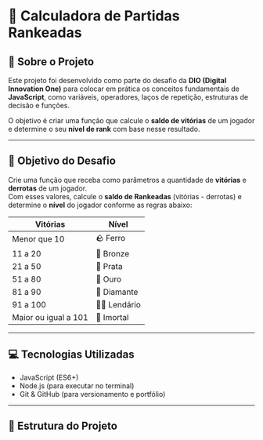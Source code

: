 # 🧮 Calculadora de Partidas Rankeadas

## 📘 Sobre o Projeto

Este projeto foi desenvolvido como parte do desafio da **DIO (Digital Innovation One)** para colocar em prática os conceitos fundamentais de **JavaScript**, como variáveis, operadores, laços de repetição, estruturas de decisão e funções.  

O objetivo é criar uma função que calcule o **saldo de vitórias** de um jogador e determine o seu **nível de rank** com base nesse resultado.

---

## 🏁 Objetivo do Desafio

Crie uma função que receba como parâmetros a quantidade de **vitórias** e **derrotas** de um jogador.  
Com esses valores, calcule o **saldo de Rankeadas** (vitórias - derrotas) e determine o **nível** do jogador conforme as regras abaixo:

| Vitórias | Nível |
|-----------|--------|
| Menor que 10 | 🪨 Ferro |
| 11 a 20 | 🥉 Bronze |
| 21 a 50 | 🥈 Prata |
| 51 a 80 | 🥇 Ouro |
| 81 a 90 | 💎 Diamante |
| 91 a 100 | 🧙‍♂️ Lendário |
| Maior ou igual a 101 | 🔱 Imortal |

---

## 💻 Tecnologias Utilizadas

- JavaScript (ES6+)
- Node.js (para executar no terminal)
- Git & GitHub (para versionamento e portfólio)

---

## 📂 Estrutura do Projeto

